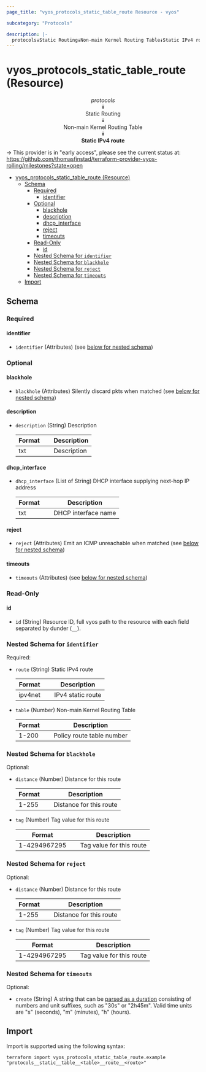 ```yaml
---
page_title: "vyos_protocols_static_table_route Resource - vyos"

subcategory: "Protocols"

description: |-
  protocols⯯Static Routing⯯Non-main Kernel Routing Table⯯Static IPv4 route
---
```


# vyos_protocols_static_table_route (Resource)
<center>


*protocols*  
⯯  
Static Routing  
⯯  
Non-main Kernel Routing Table  
⯯  
**Static IPv4 route**


</center>

-> This provider is in "early access", please see the current status at: https://github.com/thomasfinstad/terraform-provider-vyos-rolling/milestones?state=open

<!--TOC-->

- [vyos_protocols_static_table_route (Resource)](#vyos_protocols_static_table_route-resource)
  - [Schema](#schema)
    - [Required](#required)
      - [identifier](#identifier)
    - [Optional](#optional)
      - [blackhole](#blackhole)
      - [description](#description)
      - [dhcp_interface](#dhcp_interface)
      - [reject](#reject)
      - [timeouts](#timeouts)
    - [Read-Only](#read-only)
      - [id](#id)
    - [Nested Schema for `identifier`](#nested-schema-for-identifier)
    - [Nested Schema for `blackhole`](#nested-schema-for-blackhole)
    - [Nested Schema for `reject`](#nested-schema-for-reject)
    - [Nested Schema for `timeouts`](#nested-schema-for-timeouts)
  - [Import](#import)

<!--TOC-->

<!-- schema generated by tfplugindocs -->
## Schema

### Required

#### identifier
- `identifier` (Attributes) (see [below for nested schema](#nestedatt--identifier))

### Optional

#### blackhole
- `blackhole` (Attributes) Silently discard pkts when matched (see [below for nested schema](#nestedatt--blackhole))
#### description
- `description` (String) Description

    |  Format  &emsp;|  Description  |
    |----------|---------------|
    |  txt     &emsp;|  Description  |
#### dhcp_interface
- `dhcp_interface` (List of String) DHCP interface supplying next-hop IP address

    |  Format  &emsp;|  Description          |
    |----------|-----------------------|
    |  txt     &emsp;|  DHCP interface name  |
#### reject
- `reject` (Attributes) Emit an ICMP unreachable when matched (see [below for nested schema](#nestedatt--reject))
#### timeouts
- `timeouts` (Attributes) (see [below for nested schema](#nestedatt--timeouts))

### Read-Only

#### id
- `id` (String) Resource ID, full vyos path to the resource with each field separated by dunder (`__`).

<a id="nestedatt--identifier"></a>
### Nested Schema for `identifier`

Required:

- `route` (String) Static IPv4 route

    |  Format   &emsp;|  Description        |
    |-----------|---------------------|
    |  ipv4net  &emsp;|  IPv4 static route  |
- `table` (Number) Non-main Kernel Routing Table

    |  Format  &emsp;|  Description                |
    |----------|-----------------------------|
    |  1-200   &emsp;|  Policy route table number  |


<a id="nestedatt--blackhole"></a>
### Nested Schema for `blackhole`

Optional:

- `distance` (Number) Distance for this route

    |  Format  &emsp;|  Description              |
    |----------|---------------------------|
    |  1-255   &emsp;|  Distance for this route  |
- `tag` (Number) Tag value for this route

    |  Format        &emsp;|  Description               |
    |----------------|----------------------------|
    |  1-4294967295  &emsp;|  Tag value for this route  |


<a id="nestedatt--reject"></a>
### Nested Schema for `reject`

Optional:

- `distance` (Number) Distance for this route

    |  Format  &emsp;|  Description              |
    |----------|---------------------------|
    |  1-255   &emsp;|  Distance for this route  |
- `tag` (Number) Tag value for this route

    |  Format        &emsp;|  Description               |
    |----------------|----------------------------|
    |  1-4294967295  &emsp;|  Tag value for this route  |


<a id="nestedatt--timeouts"></a>
### Nested Schema for `timeouts`

Optional:

- `create` (String) A string that can be [parsed as a duration](https://pkg.go.dev/time#ParseDuration) consisting of numbers and unit suffixes, such as &#34;30s&#34; or &#34;2h45m&#34;. Valid time units are &#34;s&#34; (seconds), &#34;m&#34; (minutes), &#34;h&#34; (hours).

## Import

Import is supported using the following syntax:

```shell
terraform import vyos_protocols_static_table_route.example "protocols__static__table__<table>__route__<route>"
```
